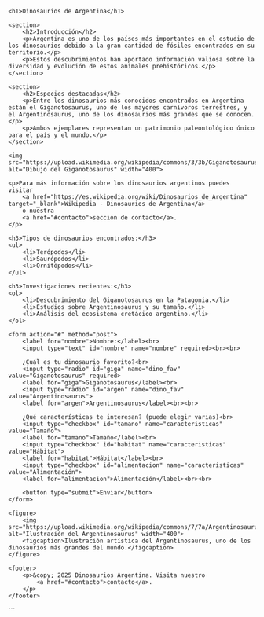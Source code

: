 <!DOCTYPE html>
<html lang="es">
<head>
    <meta charset="UTF-8">
    <meta name="viewport" content="width=device-width, initial-scale=1.0">
    <title>Dinosaurios de Argentina</title>
</head>
<body>

    <h1>Dinosaurios de Argentina</h1>

    <section>
        <h2>Introducción</h2>
        <p>Argentina es uno de los países más importantes en el estudio de los dinosaurios debido a la gran cantidad de fósiles encontrados en su territorio.</p>
        <p>Estos descubrimientos han aportado información valiosa sobre la diversidad y evolución de estos animales prehistóricos.</p>
    </section>

    <section>
        <h2>Especies destacadas</h2>
        <p>Entre los dinosaurios más conocidos encontrados en Argentina están el Giganotosaurus, uno de los mayores carnívoros terrestres, y el Argentinosaurus, uno de los dinosaurios más grandes que se conocen.</p>
        <p>Ambos ejemplares representan un patrimonio paleontológico único para el país y el mundo.</p>
    </section>

    <img src="https://upload.wikimedia.org/wikipedia/commons/3/3b/Giganotosaurus_BW.jpg" alt="Dibujo del Giganotosaurus" width="400">

    <p>Para más información sobre los dinosaurios argentinos puedes visitar 
        <a href="https://es.wikipedia.org/wiki/Dinosaurios_de_Argentina" target="_blank">Wikipedia - Dinosaurios de Argentina</a> 
        o nuestra 
        <a href="#contacto">sección de contacto</a>.
    </p>

    <h3>Tipos de dinosaurios encontrados:</h3>
    <ul>
        <li>Terópodos</li>
        <li>Saurópodos</li>
        <li>Ornitópodos</li>
    </ul>

    <h3>Investigaciones recientes:</h3>
    <ol>
        <li>Descubrimiento del Giganotosaurus en la Patagonia.</li>
        <li>Estudios sobre Argentinosaurus y su tamaño.</li>
        <li>Análisis del ecosistema cretácico argentino.</li>
    </ol>

    <form action="#" method="post">
        <label for="nombre">Nombre:</label><br>
        <input type="text" id="nombre" name="nombre" required><br><br>

        ¿Cuál es tu dinosaurio favorito?<br>
        <input type="radio" id="giga" name="dino_fav" value="Giganotosaurus" required>
        <label for="giga">Giganotosaurus</label><br>
        <input type="radio" id="argen" name="dino_fav" value="Argentinosaurus">
        <label for="argen">Argentinosaurus</label><br><br>

        ¿Qué características te interesan? (puede elegir varias)<br>
        <input type="checkbox" id="tamano" name="caracteristicas" value="Tamaño">
        <label for="tamano">Tamaño</label><br>
        <input type="checkbox" id="habitat" name="caracteristicas" value="Hábitat">
        <label for="habitat">Hábitat</label><br>
        <input type="checkbox" id="alimentacion" name="caracteristicas" value="Alimentación">
        <label for="alimentacion">Alimentación</label><br><br>

        <button type="submit">Enviar</button>
    </form>

    <figure>
        <img src="https://upload.wikimedia.org/wikipedia/commons/7/7a/Argentinosaurus_dinosaur.png" alt="Ilustración del Argentinosaurus" width="400">
        <figcaption>Ilustración artística del Argentinosaurus, uno de los dinosaurios más grandes del mundo.</figcaption>
    </figure>

    <footer>
        <p>&copy; 2025 Dinosaurios Argentina. Visita nuestro 
            <a href="#contacto">contacto</a>.
        </p>
    </footer>

</body>
</html>
```

```
